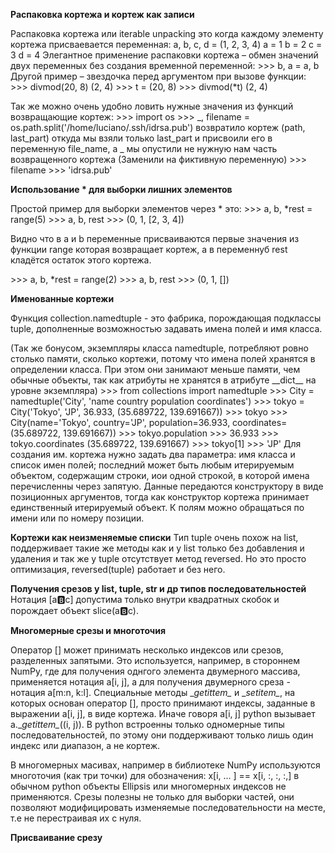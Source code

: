 **Распаковка кортежа и кортеж как записи**

Распаковка кортежа или iterable unpacking это когда каждому элементу кортежа присваевается переменная:
a, b, c, d = (1, 2, 3, 4)
a = 1
b = 2
c = 3
d = 4
Элегантное применение распаковки кортежа – обмен значений двух переменных без создания временной переменной: 
\>>> b, a = a, b
Другой пример – звездочка перед аргументом при вызове функции:
\>>> divmod(20, 8) 
(2, 4) 
\>>> t = (20, 8) 
\>>> divmod(*t) 
(2, 4)

Так же можно очень удобно ловить нужные значения из функций возвращающие кортеж:
\>>> import os 
\>>> _, filename = os.path.split('/home/luciano/.ssh/idrsa.pub') 
возвратило кортеж (path, last_part)
откуда мы взяли только last_part и присвоили его в переменную file_name, а \_ мы опустили не нужную нам часть возвращенного кортежа (Заменили на фиктивную переменную)
\>>> filename 
\>>> 'idrsa.pub'

**Использование \* для выборки лишних элементов**

Простой пример для выборки элементов через \* это:
\>>> a, b, *rest = range(5) 
\>>> a, b, rest 
\>>> (0, 1, [2, 3, 4])

Видно что в a и b переменные присваиваются первые значения из функции range которая возвращает кортеж, а в переменнуб rest кладётся остаток этого кортежа.

\>>> a, b, *rest = range(2) 
\>>> a, b, rest 
\>>> (0, 1, [])

**Именованные кортежи**

Функция collection.namedtuple - это фабрика, порождающая подклассы tuple, дополненные возможностью задавать имена полей и имя класса.

(Так же бонусом, экземпляры класса namedtuple, потребляют ровно столько памяти, сколько кортежи, потому что имена полей хранятся в определении класса. При этом они занимают меньше памяти, чем обычные объекты, так как атрибуты не хранятся в атрибуте \_\_dict\_\_ на уровне экземпляра)
\>>> from collections import namedtuple 
\>>> City = namedtuple('City', 'name country population coordinates')
\>>> tokyo = City('Tokyo', 'JP', 36.933, (35.689722, 139.691667))
\>>> tokyo 
\>>> City(name='Tokyo', country='JP', population=36.933, coordinates=(35.689722, 139.691667)) 
\>>> tokyo.population
\>>> 36.933 
\>>> tokyo.coordinates (35.689722, 139.691667) 
\>>> tokyo[1]
\>>>  'JP'
Для создания им. кортежа нужно задать два параметра: имя класса и список имен полей; последний может быть любым итерируемым объектом, содержащим строки, иои одной строкой, в которой имена перечисленны через запятую.
Данные передаются конструктору в виде позиционных аргументов, тогда как конструктор кортежа принимает единственный итерируемый объект.
К полям можно обращаться по имени или по номеру позиции.

**Кортежи как неизменяемые списки**
Тип tuple очень похож на list, поддерживает такие же методы как и у list только без добавления и удаления и так же у tuple отсутствует метод reversed. Но это просто оптимизация, reversed(tuple) работает и без него.

**Получения срезов у list, tuple, str и др типов последовательностей**
Нотация [a:b:c] допустима только внутри квадратных скобок и порождает объект slice(a:b:c).

**Многомерные срезы и многоточия**

Оператор [] может принимать несколько индексов или срезов, разделенных запятыми. Это используется, например, в стороннем NumPy, где для получения однгого элемента двумерного массива, применяется нотация a[i, j], а для получения двумерного среза - нотация a[m:n, k:l]. Специальные методы \__getittem\__ и \__setitem\__, на которых основан оператор [], просто принимают индексы, заданные в выражении a[i, j], в виде кортежа. Иначе говоря a[i, j] python вызывает a.\__getittem\__((i, j)).
В python встроенны только одномерные типы последовательностей, по этому они поддерживают только лишь один индекс или диапазон, а не кортеж.

В многомерных масивах, например в библиотеке NumPy используются многоточия (как три точки) для обозначения:
x[i, ... ] == x[i, :, :, :,] в обычном python объекты Ellipsis или многомерных индексов не применяются.
Срезы полезны не только для выборки частей, они позволяют модифицировать изменяемые последовательности на месте, т.е не перестраивая их с нуля.

**Присваивание срезу**

